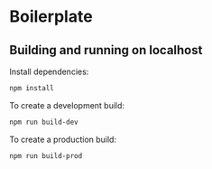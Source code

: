 # Boilerplate

## Building and running on localhost

Install dependencies:

```sh
npm install
```

To create a development build:

```sh
npm run build-dev
```

To create a production build:

```sh
npm run build-prod
```